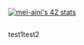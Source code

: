 <a  href="https://github.com/oakoudad/badge42"><img src="https://badge.mediaplus.ma/black/mel-aini" alt="mel-aini's 42 stats" /></a>
<div style="display: flex; flex-direction: row;justify-content: flex_end">
  <p>test1</p>
  <p>test2</p>
</div>
